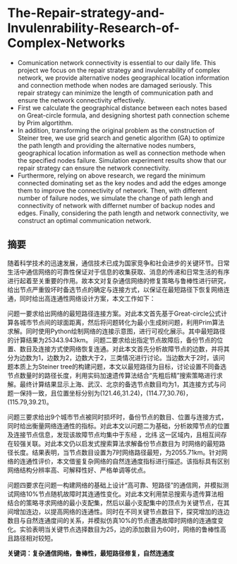 # The-Repair-strategy-and-Invulenrability-Research-of-Complex-Networks
- Comunication network connectivity is essential to our daily life. This project we focus on the repair strategy and invulenrability of complex network, we provide alternative nodes geographical location information and connection methode when nodes are damaged seriously. This repair strategy can minimize the length of communication path and ensure the network connectivity effectively.
- First we calculate the geographical distance between each notes based on Great-circle formula, and designing shortest path connection scheme by Prim algortithm.
- In addition, transforming the original problem as the construction of Steiner tree, we use grid search and genetic algorithm (GA) to optimize the path length and providing the alternative nodes numbers, geographical location information as well as connection methode when the specified nodes failure. Simulation experiment results show that our repair strategy can ensure the network connectivity.
- Furthermore, relying on above research, we regard the minimum connected dominating set as the key nodes and add the edges amonge them to improve the connectivity of network. Then, with different number of failure nodes, we simulate the change of path lengh and connectivity of network with differnet number of backup nodes and edges. Finally, considering the path length and network connectivity, we construct an optimal communication network.

## 摘要
随着科学技术的迅速发展，通信技术已成为国家竞争和社会进步的关键环节。日常生活中通信网络的可靠性保证对于信息的收集获取、消息的传递和日常生活的有序进行起着至关重要的作用。故本文对复杂通信网络的修复策略与鲁棒性进行研究，给出节点严重毁坏时备选节点的确定与连接方式，以保证在最短路径下恢复网络连通，同时给出高连通性网络设计方案，本文工作如下：

问题一要求给出网络的最短路径连接方案。对此本文首先基于Great-circle公式计算各城市节点间的球面距离，然后将问题转化为最小生成树问题，利用Prim算法求解。同时使用Python绘制网络的连接示意图，进行可视化展示。其中最短路径的计算结果为25343.943km。
问题二要求给出指定节点故障后，备份节点的位置、数目及连接方式使网络恢复连通。对此本文首先分析故障节点的边数，并将其分为边数为1，边数为2，边数大于2，三类情况进行讨论。当边数大于2时，该问题本质上为Steiner tree的构建问题，本文以最短路径为目标，讨论设置不同备选节点数量时的路径长度，利用实码加速遗传算法结合“先粗后精”搜索策略进行求解。最终计算结果显示上海、武汉、北京的备选节点数目均为1，其连接方式与问题一保持一致，且位置坐标分别为(121.46,31.24)，(114.77,30.76)，(115.79,39.21)。

问题三要求给出9个城市节点被同时损坏时，备份节点的数目、位置与连接方式，同时给出衡量网络连通性的指标。对此本文以问题二为基础，分析故障节点的位置及连接节点信息，发现该故障节点均集中于东经 ，北纬 这一区域内，且相互间存在较强关联。对此本文仍以启发式搜索算法求解备份节点数目为 时网络的最短路径长度。结果表明，当节点数目设置为7时网络路径最短，为2055.71km。针对网络的连通性评价，本文借鉴复杂网络的自然连通度指标进行描述。该指标具有区别网络结构分辨率高、可解释性好、严格单调等优点。

问题四要求在问题一构建网络的基础上设计“高可靠、短路径”的通信网，并模拟测试网络10%节点随机故障时其连通性变化。对此本文利用禁忌搜索与遗传算法相结合的策略寻求网络的最小支配集，然后以最小支配集中的顶点为关键节点，在其间增加连边，以提高网络的连通性。同时在不同关键节点数目下，探究增加的连边数目与自然连通度间的关系，并模拟仿真10%的节点遭遇故障时网络的连通度变化。实验表明当关键节点选择数目为25，边的添加数目为60时，网络的鲁棒性高且路径相对较短。

**关键词：复杂通信网络，鲁棒性，最短路径修复，自然连通度**
